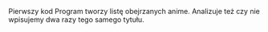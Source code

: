 Pierwszy kod
Program tworzy listę obejrzanych anime. Analizuje też czy nie wpisujemy dwa razy tego samego tytułu. 
